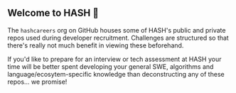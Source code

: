 ## Welcome to HASH 👋

The `hashcareers` org on GitHub houses some of HASH's public and private repos used during developer recruitment. Challenges are structured so that there's really not much benefit in viewing these beforehand.

If you'd like to prepare for an interview or tech assessment at HASH your time will be better spent developing your general SWE, algorithms and language/ecosytem-specific knowledge than deconstructing any of these repos... we promise!
